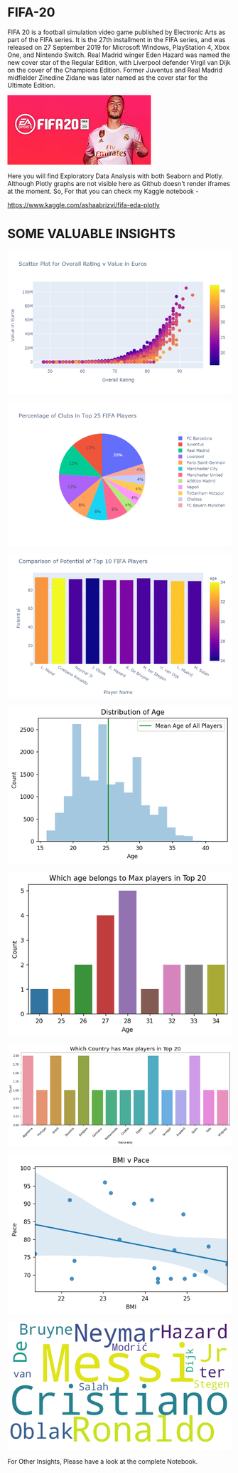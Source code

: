 # FIFA-20


FIFA 20 is a football simulation video game published by Electronic Arts as part of the FIFA series. It is the 27th installment in the FIFA series, and was released on 27 September 2019 for Microsoft Windows, PlayStation 4, Xbox One, and Nintendo Switch. Real Madrid winger Eden Hazard was named the new cover star of the Regular Edition, with Liverpool defender Virgil van Dijk on the cover of the Champions Edition. Former Juventus and Real Madrid midfielder Zinedine Zidane was later named as the cover star for the Ultimate Edition.

![](screenshots/12.jpg)

Here you will find Exploratory Data Analysis with both Seaborn and Plotly.
Although Plotly graphs are not visible here as Github doesn't render iframes at the moment.
So, For that you can check my Kaggle notebook -

https://www.kaggle.com/ashaabrizvi/fifa-eda-plotly

# SOME VALUABLE INSIGHTS

![](screenshots/1.png)

![](screenshots/4.png)

![](screenshots/5.png)

![](screenshots/7.png)

![](screenshots/8.png)

![](screenshots/9.png)

![](screenshots/10.png)

![](screenshots/11.png)

For Other Insights, Please have a look at the complete Notebook.












